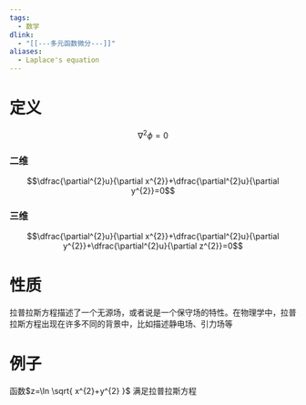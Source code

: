 ```yaml
---
tags:
  - 数学
dlink:
  - "[[---多元函数微分---]]"
aliases:
  - Laplace's equation
---
```

# 定义

$$\nabla^{2}\phi​=0$$

### 二维
$$\dfrac{\partial^{2}u}{\partial x^{2}}+\dfrac{\partial^{2}u}{\partial y^{2}}=0$$
### 三维
$$\dfrac{\partial^{2}u}{\partial x^{2}}+\dfrac{\partial^{2}u}{\partial y^{2}}+\dfrac{\partial^{2}u}{\partial z^{2}}=0$$

# 性质
拉普拉斯方程描述了一个无源场，或者说是一个保守场的特性。在物理学中，拉普拉斯方程出现在许多不同的背景中，比如描述静电场、引力场等

# 例子
函数$z=\ln \sqrt{ x^{2}+y^{2} }$ 满足拉普拉斯方程

